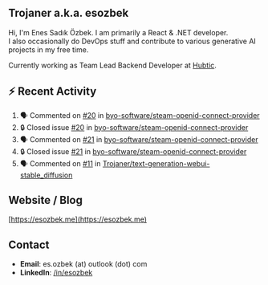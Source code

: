 ##  Trojaner a.k.a. esozbek
Hi, I'm Enes Sadık Özbek. I am primarily a React & .NET developer.  
I also occasionally do DevOps stuff and contribute to various generative AI projects in my free time.

Currently working as Team Lead Backend Developer at [Hubtic](https://hubtic.com/).

## :zap: Recent Activity

<!--START_SECTION:activity-->
1. 🗣 Commented on [#20](https://github.com/byo-software/steam-openid-connect-provider/issues/20#issuecomment-1876064018) in [byo-software/steam-openid-connect-provider](https://github.com/byo-software/steam-openid-connect-provider)
2. 🔒 Closed issue [#20](https://github.com/byo-software/steam-openid-connect-provider/issues/20) in [byo-software/steam-openid-connect-provider](https://github.com/byo-software/steam-openid-connect-provider)
3. 🗣 Commented on [#21](https://github.com/byo-software/steam-openid-connect-provider/issues/21#issuecomment-1876059476) in [byo-software/steam-openid-connect-provider](https://github.com/byo-software/steam-openid-connect-provider)
4. 🔒 Closed issue [#21](https://github.com/byo-software/steam-openid-connect-provider/issues/21) in [byo-software/steam-openid-connect-provider](https://github.com/byo-software/steam-openid-connect-provider)
5. 🗣 Commented on [#11](https://github.com/Trojaner/text-generation-webui-stable_diffusion/issues/11#issuecomment-1876037354) in [Trojaner/text-generation-webui-stable_diffusion](https://github.com/Trojaner/text-generation-webui-stable_diffusion)
<!--END_SECTION:activity-->

## Website / Blog
[https://esozbek.me](https://esozbek.me)

## Contact
- **Email**: es.ozbek (at) outlook (dot) com
- **LinkedIn**: [/in/esozbek](https://linkedin.com/in/esozbek)
